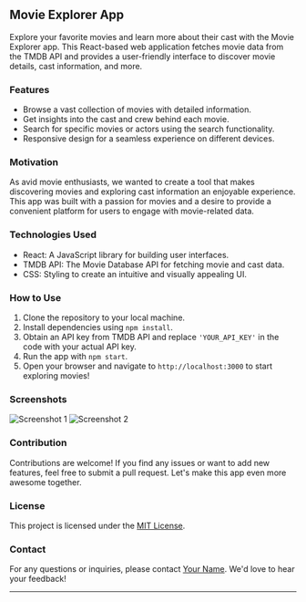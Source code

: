 ## Movie Explorer App

Explore your favorite movies and learn more about their cast with the Movie Explorer app. This React-based web application fetches movie data from the TMDB API and provides a user-friendly interface to discover movie details, cast information, and more.

### Features
- Browse a vast collection of movies with detailed information.
- Get insights into the cast and crew behind each movie.
- Search for specific movies or actors using the search functionality.
- Responsive design for a seamless experience on different devices.

### Motivation
As avid movie enthusiasts, we wanted to create a tool that makes discovering movies and exploring cast information an enjoyable experience. This app was built with a passion for movies and a desire to provide a convenient platform for users to engage with movie-related data.

### Technologies Used
- React: A JavaScript library for building user interfaces.
- TMDB API: The Movie Database API for fetching movie and cast data.
- CSS: Styling to create an intuitive and visually appealing UI.

### How to Use
1. Clone the repository to your local machine.
2. Install dependencies using `npm install`.
3. Obtain an API key from TMDB API and replace `'YOUR_API_KEY'` in the code with your actual API key.
4. Run the app with `npm start`.
5. Open your browser and navigate to `http://localhost:3000` to start exploring movies!

### Screenshots
![Screenshot 1](screenshot1.png)
![Screenshot 2](screenshot2.png)

### Contribution
Contributions are welcome! If you find any issues or want to add new features, feel free to submit a pull request. Let's make this app even more awesome together.

### License
This project is licensed under the [MIT License](LICENSE).

### Contact
For any questions or inquiries, please contact [Your Name](mailto:maligaurav947@gmail.com). We'd love to hear your feedback!

---
